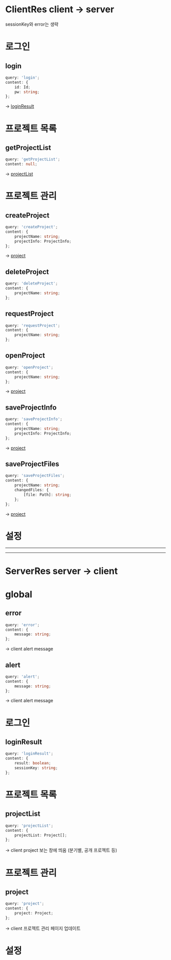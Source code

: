 # ClientRes client -> server

sessionKey와 error는 생략

# 로그인

## login

```ts
query: 'login';
content: {
    id: Id;
    pw: string;
};
```

-> [loginResult]

# 프로젝트 목록

## getProjectList

```ts
query: 'getProjectList';
content: null;
```

-> [projectList]

# 프로젝트 관리

## createProject

```ts
query: 'createProject';
content: {
    projectName: string;
    projectInfo: ProjectInfo;
};
```

-> [project]

## deleteProject

```ts
query: 'deleteProject';
content: {
    projectName: string;
};
```

## requestProject

```ts
query: 'requestProject';
content: {
    projectName: string;
};
```

## openProject

```ts
query: 'openProject';
content: {
    projectName: string;
};
```

-> [project]

## saveProjectInfo

```ts
query: 'saveProjectInfo';
content: {
    projectName: string;
    projectInfo: ProjectInfo;
};
```

-> [project]

## saveProjectFiles

```ts
query: 'saveProjectFiles';
content: {
    projectName: string;
    changedFiles: {
        [file: Path]: string;
    };
};
```

-> [project]

# 설정

---
---

# ServerRes server -> client

# global

## error

```ts
query: 'error';
content: {
    message: string;
};
```

-> client alert message

## alert

```ts
query: 'alert';
content: {
    message: string;
};
```

-> client alert message

# 로그인

## loginResult

```ts
query: 'loginResult';
content: {
    result: boolean;
    sessionKey: string;
};
```

# 프로젝트 목록

## projectList

```ts
query: 'projectList';
content: {
    projectList: Project[];
};
```

-> client project 보는 창에 띄움 (분기별, 공개 프로젝트 등)

# 프로젝트 관리

## project

```ts
query: 'project';
content: {
    project: Project;
};
```

-> client 프로젝트 관리 페이지 업데이트

# 설정

<!--ServerRes-->
[error]: #error
[alert]: #alert
[loginResult]: #loginresult
[projectList]: #projectlist
[project]: #project